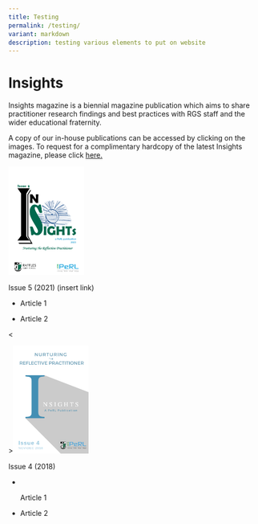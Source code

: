```yaml
---
title: Testing
permalink: /testing/
variant: markdown
description: testing various elements to put on website
---
```

 <h1>Insights</h1><p>Insights magazine is a biennial magazine publication which aims to share practitioner research findings and best practices with RGS staff and the wider educational fraternity.</p><p>A copy of our in-house publications can be accessed by clicking on the images. To request for a complimentary hardcopy of the latest Insights magazine, please click <a href="https://docs.google.com/forms/d/e/1FAIpQLSfDl4vV7llMZwQXm0aOMw9flvkLZJOhtk3rGtmEIKUAgGVOFQ/viewf" rel="noopener noreferrer nofollow" target="\_blank">here.</a></p>

<div class="isomer-image-wrapper"><img height="auto" width="30%" alt="" src="/images/Insights/2021%20insight.png"></div>

<p>Issue 5 (2021) (insert link)</p><ul data-tight="true" class="tight"><li><p>Article 1</p></li><li><p>Article 2</p></li></ul><p></p>

&lt;<div class="isomer-image-wrapper">&gt;<img height="auto" width="30%" alt="" src="/images/Insights/2018%20insights.png"></div><p>Issue 4 (2018)</p><ul data-tight="true" class="tight"><li>&nbsp;<p>Article 1</p></li><li><p>Article 2</p></li></ul>
